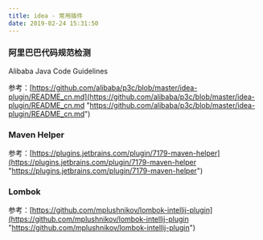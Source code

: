 ```yaml
---
title: idea - 常用插件
date: 2019-02-24 15:31:50
---
```


### 阿里巴巴代码规范检测 ###

Alibaba Java Code Guidelines

参考：[https://github.com/alibaba/p3c/blob/master/idea-plugin/README_cn.md](https://github.com/alibaba/p3c/blob/master/idea-plugin/README_cn.md "https://github.com/alibaba/p3c/blob/master/idea-plugin/README_cn.md")

### Maven Helper ###

参考：[https://plugins.jetbrains.com/plugin/7179-maven-helper](https://plugins.jetbrains.com/plugin/7179-maven-helper "https://plugins.jetbrains.com/plugin/7179-maven-helper")

### Lombok ###

参考：[https://github.com/mplushnikov/lombok-intellij-plugin](https://github.com/mplushnikov/lombok-intellij-plugin "https://github.com/mplushnikov/lombok-intellij-plugin")